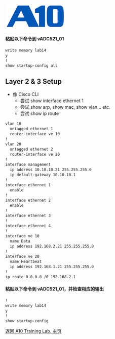 ![](/Images/A10-NewLogos-Blue-NoReg-RGB-50.png)

#### 粘贴以下命令到 vADC521_01
```
write memory lab14
y
!
show startup-config all

```

## Layer 2 & 3 Setup
+ 像 Cisco CLI
  + 尝试 show interface ethernet 1
  + 尝试 show arp, show mac, show vlan... etc.
  + 尝试 show ip route
```
vlan 10
  untagged ethernet 1
  router-interface ve 10
!
vlan 20
  untagged ethernet 2
  router-interface ve 20
!
interface management
  ip address 10.10.10.21 255.255.255.0
  ip default-gateway 10.10.10.1
!
interface ethernet 1
  enable
!
interface ethernet 2
  enable
!
interface ethernet 3
!
interface ethernet 4
!
interface ve 10
  name Data
  ip address 192.168.2.21 255.255.255.0
!
interface ve 20
  name Heartbeat
  ip address 192.168.1.21 255.255.255.0
!
ip route 0.0.0.0 /0 192.168.2.1

```

#### 粘贴以下命令到 vADC521_01，并检查相应的输出
```
!
write memory lab14
y
!
show startup-config

```


[返回 A10 Training Lab. 主页](https://github.com/borissiu/A10_Training_Lab)